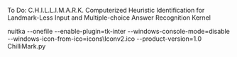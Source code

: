 

To Do:
C.H.I.L.L.I.M.A.R.K.
Computerized Heuristic Identification for Landmark-Less Input and Multiple-choice Answer Recognition Kernel



nuitka --onefile --enable-plugin=tk-inter --windows-console-mode=disable --windows-icon-from-ico=icons\Iconv2.ico --product-version=1.0 ChilliMark.py



